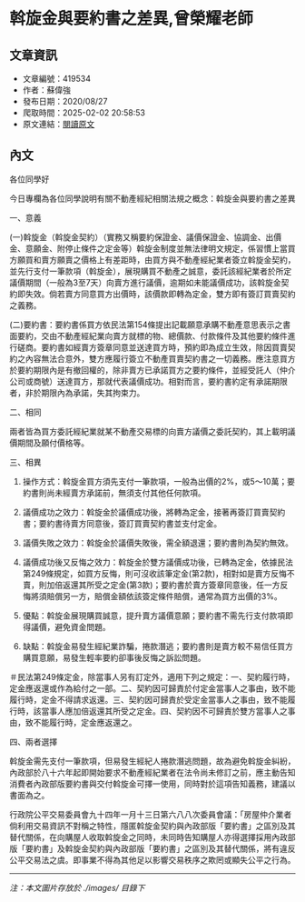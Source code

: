# 斡旋金與要約書之差異,曾榮耀老師

## 文章資訊
- 文章編號：419534
- 作者：蘇偉強
- 發布日期：2020/08/27
- 爬取時間：2025-02-02 20:58:53
- 原文連結：[閱讀原文](https://real-estate.get.com.tw/Columns/detail.aspx?no=419534)

## 內文
各位同學好

今日專欄為各位同學說明有關不動產經紀相關法規之概念：斡旋金與要約書之差異

一、意義

(一)斡旋金（斡旋金契約）（實務又稱要約保證金、議價保證金、協調金、出價金、意願金、附停止條件之定金等）斡旋金制度並無法律明文規定，係習慣上當買方願買和賣方願賣之價格上有差距時，由買方與不動產經紀業者簽立斡旋金契約，並先行支付一筆款項（斡旋金），展現購買不動產之誠意，委託該經紀業者於所定議價期間（一般為3至7天）向賣方進行議價，逾期如未能議價成功，該斡旋金契約即失效。倘若賣方同意買方出價時，該價款即轉為定金，雙方即有簽訂買賣契約之義務。

(二)要約書：要約書係買方依民法第154條提出記載願意承購不動產意思表示之書面要約，交由不動產經紀業向賣方就標的物、總價款、付款條件及其他要約條件進行磋商。要約書如經賣方簽章同意並送達買方時，預約即為成立生效，除因買賣契約之內容無法合意外，雙方應履行簽立不動產買賣契約書之一切義務。應注意買方於要約期限內是有撤回權的，除非賣方已承諾買方之要約條件，並經受託人（仲介公司或商號）送達買方，那就代表議價成功。相對而言，要約書約定有承諾期限者，非於期限內為承諾，失其拘束力。

二、相同

兩者皆為買方委託經紀業就某不動產交易標的向賣方議價之委託契約，其上載明議價期間及願付價格等。

三、相異

1. 操作方式：斡旋金買方須先支付一筆款項，一般為出價的2%，或5～10萬；要約書則尚未經賣方承諾前，無須支付其他任何款項。

2. 議價成功之效力：斡旋金於議價成功後，將轉為定金，接著再簽訂買賣契約書；要約書待賣方同意後，簽訂買賣契約書並支付定金。

3. 議價失敗之效力：斡旋金於議價失敗後，需全額退還；要約書則為契約無效。

4. 議價成功後又反悔之效力：斡旋金於雙方議價成功後，已轉為定金，依據民法第249條規定，如買方反悔，則可沒收該筆定金(第2款)，相對如是賣方反悔不賣，則加倍返還其所受之定金(第3款)；要約書於賣方簽章同意後，任一方反悔將須賠償另一方，賠償金額依該簽定條件賠償，通常為買方出價的3%。

5. 優點：斡旋金展現購買誠意，提升賣方議價意願；要約書不需先行支付款項即得議價，避免資金問題。

6. 缺點：斡旋金易發生經紀業詐騙，捲款潛逃；要約書則是賣方較不易信任買方購買意願，易發生輕率要約卻事後反悔之訴訟問題。

＃民法第249條定金，除當事人另有訂定外，適用下列之規定：一、契約履行時，定金應返還或作為給付之一部。二、契約因可歸責於付定金當事人之事由，致不能履行時，定金不得請求返還。三、契約因可歸責於受定金當事人之事由，致不能履行時，該當事人應加倍返還其所受之定金。四、契約因不可歸責於雙方當事人之事由，致不能履行時，定金應返還之。

四、兩者選擇

斡旋金需先支付一筆款項，但易發生經紀人捲款潛逃問題，故為避免斡旋金糾紛，內政部於八十六年起即開始要求不動產經紀業者在法令尚未修訂之前，應主動告知消費者內政部版要約書與交付斡旋金可擇一使用，同時對於這項告知義務，建議以書面為之。

行政院公平交易委員會九十四年一月十三日第六八八次委員會議：「房屋仲介業者倘利用交易資訊不對稱之特性，隱匿斡旋金契約與內政部版「要約書」之區別及其替代關係，在向購屋人收取斡旋金之同時，未同時告知購屋人亦得選擇採用內政部版「要約書」及斡旋金契約與內政部版「要約書」之區別及其替代關係，將有違反公平交易法之虞。即事業不得為其他足以影響交易秩序之欺罔或顯失公平之行為。

---
*注：本文圖片存放於 ./images/ 目錄下*
